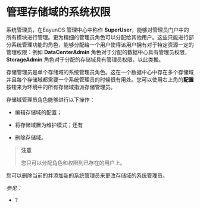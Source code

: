 # 管理存储域的系统权限

系统管理员，在EayunOS 管理中心中称作
**SuperUser**，能够对管理员门户中的所有模块进行管理。更为精细的管理员角色可以分配给其他用户。这些只能进行部分系统管理功能的角色，能够分配给一个用户使得该用户拥有对于特定资源一定的管理权限：例如
**DataCenterAdmin** 角色对于分配的数据中心具有管理员权限，**StorageAdmin**
角色对于分配的存储域具有管理员权限，以此类推。

存储管理员是单个存储域的系统管理员角色。这在一个数据中心中存在多个存储域并且每个存储域都需要一个系统管理员的时候很有用处。您可以使用右上角的**配置**按钮来为环境中的所有存储域指派存储管理员。

存储域管理员角色能够进行以下操作：

-   编辑存储域的配置；

-   将存储域置为维护模式；还有

-   删除存储域。

> **注意**
>
> 您只可以分配角色和权限到已存在的用户上。

您可以删除当前的并添加新的系统管理员来更改存储域的系统管理员。

*参见：*

-   ?
